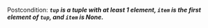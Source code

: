 Postcondition: ***`tup` is a tuple with at least 1 element, `item` is the first element of `tup`, and `item` is None.***